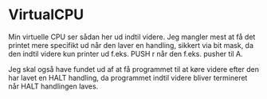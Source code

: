 # VirtualCPU
Min virtuelle CPU ser sådan her ud indtil videre. Jeg mangler mest at få det printet mere specifikt ud når den laver en handling, sikkert via bit mask, da den indtil videre kun printer ud f.eks. PUSH r når den f.eks. pusher til A.

Jeg skal også have fundet ud af at få programmet til at køre videre efter den har lavet en HALT handling, da programmet indtil videre bliver termineret når HALT handlingen laves.
